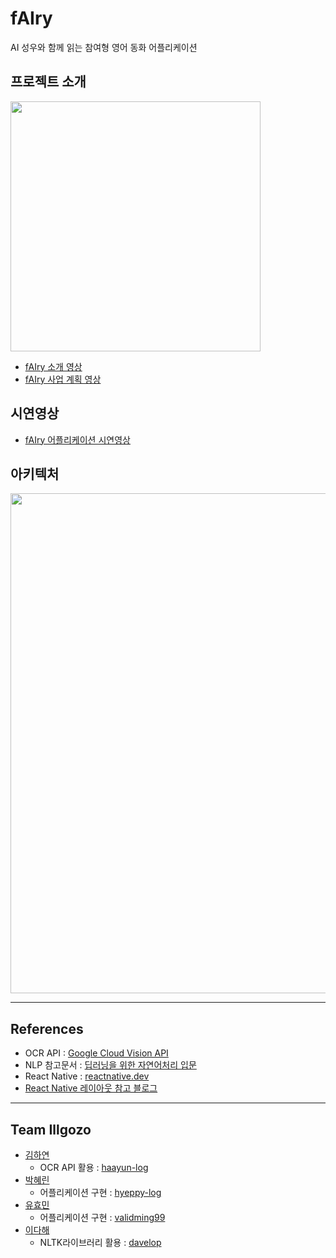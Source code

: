 # fAIry
AI 성우와 함께 읽는 참여형 영어 동화 어플리케이션   

## 프로젝트 소개
<p><img src="https://user-images.githubusercontent.com/53745427/101320975-f5d4f400-38a7-11eb-88bd-ac2ae636ed2b.jpg" width="400"></p>   

- [fAIry 소개 영상](https://www.youtube.com/watch?v=mKIUlTLbdkA)
- [fAIry 사업 계획 영상](https://www.youtube.com/watch?v=6pO11v54UNk)   

## 시연영상
- [fAIry 어플리케이션 시연영상](https://www.youtube.com/watch?v=YHzLXMpjRxw)    

## 아키텍처
<p><img src="https://user-images.githubusercontent.com/53745427/101320074-6f6be280-38a6-11eb-97fb-d7ca4ce2d769.png" width="800"></p>   

* * *
## References
- OCR API : [Google Cloud Vision API](https://cloud.google.com/vision/)
- NLP 참고문서 : [딥러닝을 위한 자연어처리 입문](https://wikidocs.net/book/2155)
- React Native : [reactnative.dev](https://reactnative.dev/)
- [React Native 레이아웃 참고 블로그](https://yuddomack.tistory.com/category/React/React%20Native)   

* * *
## Team Illgozo
- [김하연](https://github.com/haayun) 
   * OCR API 활용 : [haayun-log](https://haayun-log.tistory.com/)
- [박혜린](https://github.com/hyeppy226) 
   * 어플리케이션 구현 : [hyeppy-log](https://hyeppy-log.tistory.com/)
- [유효민](https://github.com/Hyomin6349) 
   * 어플리케이션 구현 : [validming99](https://validming99.tistory.com/)
- [이다해](https://github.com/dahaelee)
   * NLTK라이브러리 활용 : [davelop](https://davelop.tistory.com/) 
